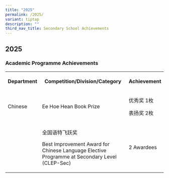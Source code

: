 ```yaml
---
title: "2025"
permalink: /2025/
variant: tiptap
description: ""
third_nav_title: Secondary School Achievements
---
```

<h2>2025</h2>
<p></p>
<h3>Academic Programme Achievements</h3>
<table style="minWidth: 75px">
<colgroup>
<col>
<col>
<col>
</colgroup>
<tbody>
<tr>
<th rowspan="1" colspan="1">
<p><strong>Department</strong>
</p>
</th>
<th rowspan="1" colspan="1">
<p><strong>Competition/Division/Category</strong>
</p>
</th>
<th rowspan="1" colspan="1">
<p><strong>Achievement</strong>
</p>
</th>
</tr>
<tr>
<td rowspan="1" colspan="1">
<p>Chinese</p>
</td>
<td rowspan="1" colspan="1">
<p>Ee Hoe Hean Book Prize</p>
</td>
<td rowspan="1" colspan="1">
<p>优秀奖 1枚</p>
<p>表扬奖 2枚</p>
</td>
</tr>
<tr>
<td rowspan="1" colspan="1">
<p></p>
</td>
<td rowspan="1" colspan="1">
<p>全国语特飞跃奖&nbsp;</p>
<p>Best Improvement Award for Chinese Language Elective Programme at Secondary
Level (CLEP-Sec)</p>
</td>
<td rowspan="1" colspan="1">
<p>2 Awardees</p>
</td>
</tr>
</tbody>
</table>
<p></p>